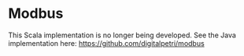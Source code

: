 Modbus
===========
This Scala implementation is no longer being developed. See the Java implementation here: https://github.com/digitalpetri/modbus
